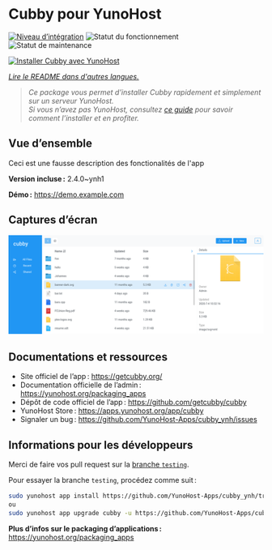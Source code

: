 <!--
Nota bene : ce README est automatiquement généré par <https://github.com/YunoHost/apps/tree/master/tools/readme_generator>
Il NE doit PAS être modifié à la main.
-->

# Cubby pour YunoHost

[![Niveau d’intégration](https://apps.yunohost.org/badge/integration/cubby)](https://ci-apps.yunohost.org/ci/apps/cubby/)
![Statut du fonctionnement](https://apps.yunohost.org/badge/state/cubby)
![Statut de maintenance](https://apps.yunohost.org/badge/maintained/cubby)

[![Installer Cubby avec YunoHost](https://install-app.yunohost.org/install-with-yunohost.svg)](https://install-app.yunohost.org/?app=cubby)

*[Lire le README dans d'autres langues.](./ALL_README.md)*

> *Ce package vous permet d’installer Cubby rapidement et simplement sur un serveur YunoHost.*  
> *Si vous n’avez pas YunoHost, consultez [ce guide](https://yunohost.org/install) pour savoir comment l’installer et en profiter.*

## Vue d’ensemble

Ceci est une fausse description des fonctionalités de l'app


**Version incluse :** 2.4.0~ynh1

**Démo :** <https://demo.example.com>

## Captures d’écran

![Capture d’écran de Cubby](./doc/screenshots/screenshot.png)

## Documentations et ressources

- Site officiel de l’app : <https://getcubby.org/>
- Documentation officielle de l’admin : <https://yunohost.org/packaging_apps>
- Dépôt de code officiel de l’app : <https://github.com/getcubby/cubby>
- YunoHost Store : <https://apps.yunohost.org/app/cubby>
- Signaler un bug : <https://github.com/YunoHost-Apps/cubby_ynh/issues>

## Informations pour les développeurs

Merci de faire vos pull request sur la [branche `testing`](https://github.com/YunoHost-Apps/cubby_ynh/tree/testing).

Pour essayer la branche `testing`, procédez comme suit :

```bash
sudo yunohost app install https://github.com/YunoHost-Apps/cubby_ynh/tree/testing --debug
ou
sudo yunohost app upgrade cubby -u https://github.com/YunoHost-Apps/cubby_ynh/tree/testing --debug
```

**Plus d’infos sur le packaging d’applications :** <https://yunohost.org/packaging_apps>
